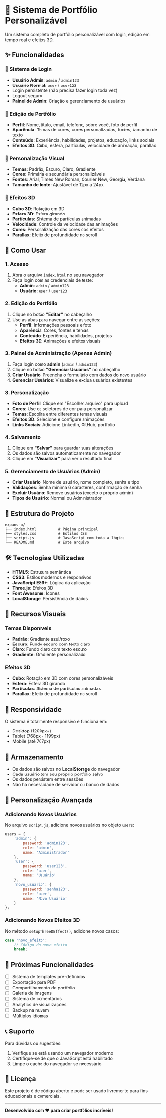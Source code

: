 # 🎨 Sistema de Portfólio Personalizável

Um sistema completo de portfólio personalizável com login, edição em tempo real e efeitos 3D.

## ✨ Funcionalidades

### 🔐 Sistema de Login
- **Usuário Admin**: `admin` / `admin123`
- **Usuário Normal**: `user` / `user123`
- Login persistente (não precisa fazer login toda vez)
- Logout seguro
- **Painel de Admin**: Criação e gerenciamento de usuários

### 🎯 Edição de Portfólio
- **Perfil**: Nome, título, email, telefone, sobre você, foto de perfil
- **Aparência**: Temas de cores, cores personalizadas, fontes, tamanho de texto
- **Conteúdo**: Experiência, habilidades, projetos, educação, links sociais
- **Efeitos 3D**: Cubo, esfera, partículas, velocidade de animação, parallax

### 🎨 Personalização Visual
- **Temas**: Padrão, Escuro, Claro, Gradiente
- **Cores**: Primária e secundária personalizáveis
- **Fontes**: Arial, Times New Roman, Courier New, Georgia, Verdana
- **Tamanho de fonte**: Ajustável de 12px a 24px

### 🌟 Efeitos 3D
- **Cubo 3D**: Rotação em 3D
- **Esfera 3D**: Esfera girando
- **Partículas**: Sistema de partículas animadas
- **Velocidade**: Controle da velocidade das animações
- **Cores**: Personalização das cores dos efeitos
- **Parallax**: Efeito de profundidade no scroll

## 🚀 Como Usar

### 1. Acesso
1. Abra o arquivo `index.html` no seu navegador
2. Faça login com as credenciais de teste:
   - **Admin**: `admin` / `admin123`
   - **Usuário**: `user` / `user123`

### 2. Edição do Portfólio
1. Clique no botão **"Editar"** no cabeçalho
2. Use as abas para navegar entre as seções:
   - **Perfil**: Informações pessoais e foto
   - **Aparência**: Cores, fontes e temas
   - **Conteúdo**: Experiência, habilidades, projetos
   - **Efeitos 3D**: Animações e efeitos visuais

### 3. Painel de Administração (Apenas Admin)
1. Faça login como **admin** (`admin` / `admin123`)
2. Clique no botão **"Gerenciar Usuários"** no cabeçalho
3. **Criar Usuário**: Preencha o formulário com dados do novo usuário
4. **Gerenciar Usuários**: Visualize e exclua usuários existentes

### 3. Personalização
- **Foto de Perfil**: Clique em "Escolher arquivo" para upload
- **Cores**: Use os seletores de cor para personalizar
- **Temas**: Escolha entre diferentes temas visuais
- **Efeitos 3D**: Selecione e configure animações
- **Links Sociais**: Adicione LinkedIn, GitHub, portfólio

### 4. Salvamento
1. Clique em **"Salvar"** para guardar suas alterações
2. Os dados são salvos automaticamente no navegador
3. Clique em **"Visualizar"** para ver o resultado final

### 5. Gerenciamento de Usuários (Admin)
- **Criar Usuário**: Nome de usuário, nome completo, senha e tipo
- **Validações**: Senha mínima 6 caracteres, confirmação de senha
- **Excluir Usuário**: Remove usuários (exceto o próprio admin)
- **Tipos de Usuário**: Normal ou Administrador

## 📁 Estrutura do Projeto

```
expans-o/
├── index.html          # Página principal
├── styles.css          # Estilos CSS
├── script.js           # JavaScript com toda a lógica
└── README.md           # Este arquivo
```

## 🛠️ Tecnologias Utilizadas

- **HTML5**: Estrutura semântica
- **CSS3**: Estilos modernos e responsivos
- **JavaScript ES6+**: Lógica da aplicação
- **Three.js**: Efeitos 3D
- **Font Awesome**: Ícones
- **LocalStorage**: Persistência de dados

## 🎨 Recursos Visuais

### Temas Disponíveis
- **Padrão**: Gradiente azul/roxo
- **Escuro**: Fundo escuro com texto claro
- **Claro**: Fundo claro com texto escuro
- **Gradiente**: Gradiente personalizado

### Efeitos 3D
- **Cubo**: Rotação em 3D com cores personalizáveis
- **Esfera**: Esfera 3D girando
- **Partículas**: Sistema de partículas animadas
- **Parallax**: Efeito de profundidade no scroll

## 📱 Responsividade

O sistema é totalmente responsivo e funciona em:
- Desktop (1200px+)
- Tablet (768px - 1199px)
- Mobile (até 767px)

## 💾 Armazenamento

- Os dados são salvos no **LocalStorage** do navegador
- Cada usuário tem seu próprio portfólio salvo
- Os dados persistem entre sessões
- Não há necessidade de servidor ou banco de dados

## 🔧 Personalização Avançada

### Adicionando Novos Usuários
No arquivo `script.js`, adicione novos usuários no objeto `users`:

```javascript
users = {
    'admin': {
        password: 'admin123',
        role: 'admin',
        name: 'Administrador'
    },
    'user': {
        password: 'user123',
        role: 'user',
        name: 'Usuário'
    },
    'novo_usuario': {
        password: 'senha123',
        role: 'user',
        name: 'Novo Usuário'
    }
};
```

### Adicionando Novos Efeitos 3D
No método `setupThreeDEffect()`, adicione novos casos:

```javascript
case 'novo_efeito':
    // Código do novo efeito
    break;
```

## 🚀 Próximas Funcionalidades

- [ ] Sistema de templates pré-definidos
- [ ] Exportação para PDF
- [ ] Compartilhamento de portfólio
- [ ] Galeria de imagens
- [ ] Sistema de comentários
- [ ] Analytics de visualizações
- [ ] Backup na nuvem
- [ ] Múltiplos idiomas

## 📞 Suporte

Para dúvidas ou sugestões:
1. Verifique se está usando um navegador moderno
2. Certifique-se de que o JavaScript está habilitado
3. Limpe o cache do navegador se necessário

## 📄 Licença

Este projeto é de código aberto e pode ser usado livremente para fins educacionais e comerciais.

---

**Desenvolvido com ❤️ para criar portfólios incríveis!** 